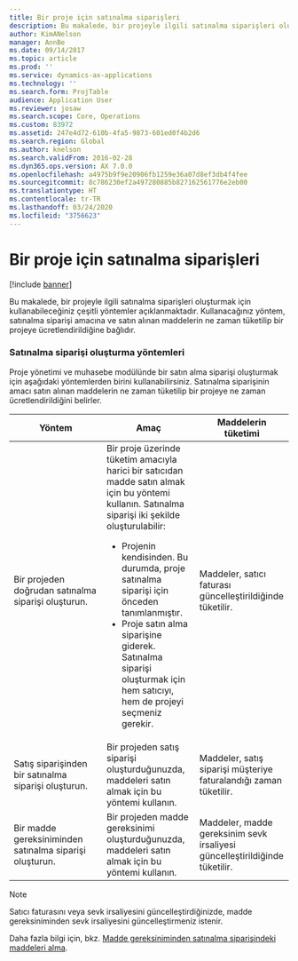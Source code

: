 ```yaml
---
title: Bir proje için satınalma siparişleri
description: Bu makalede, bir projeyle ilgili satınalma siparişleri oluşturmak için kullanabileceğiniz çeşitli yöntemler açıklanmaktadır. Kullanacağınız yöntem, satınalma siparişi amacına ve satın alınan maddelerin ne zaman tüketilip bir projeye ücretlendirildiğine bağlıdır.
author: KimANelson
manager: AnnBe
ms.date: 09/14/2017
ms.topic: article
ms.prod: ''
ms.service: dynamics-ax-applications
ms.technology: ''
ms.search.form: ProjTable
audience: Application User
ms.reviewer: josaw
ms.search.scope: Core, Operations
ms.custom: 83972
ms.assetid: 247e4d72-610b-4fa5-9873-601ed0f4b2d6
ms.search.region: Global
ms.author: knelson
ms.search.validFrom: 2016-02-28
ms.dyn365.ops.version: AX 7.0.0
ms.openlocfilehash: a4975b9f9e20906fb1259e36a07d8ef3db4f4fee
ms.sourcegitcommit: 8c786230ef2a497280885b827162561776e2eb00
ms.translationtype: HT
ms.contentlocale: tr-TR
ms.lasthandoff: 03/24/2020
ms.locfileid: "3756623"
---
```

# <a name="purchase-orders-for-a-project"></a>Bir proje için satınalma siparişleri

[!include [banner](../includes/banner.md)]

Bu makalede, bir projeyle ilgili satınalma siparişleri oluşturmak için kullanabileceğiniz çeşitli yöntemler açıklanmaktadır. Kullanacağınız yöntem, satınalma siparişi amacına ve satın alınan maddelerin ne zaman tüketilip bir projeye ücretlendirildiğine bağlıdır.

### <a name="methods-for-creating-a-purchase-order"></a>Satınalma siparişi oluşturma yöntemleri

Proje yönetimi ve muhasebe modülünde bir satın alma siparişi oluşturmak için aşağıdaki yöntemlerden birini kullanabilirsiniz. Satınalma siparişinin amacı satın alınan maddelerin ne zaman tüketilip bir projeye ne zaman ücretlendirildiğini belirler.

<table>
<colgroup>
<col width="33%" />
<col width="33%" />
<col width="33%" />
</colgroup>
<thead>
<tr class="header">
<th>Yöntem</th>
<th>Amaç</th>
<th>Maddelerin tüketimi</th>
</tr>
</thead>
<tbody>
<tr class="odd">
<td>Bir projeden doğrudan satınalma siparişi oluşturun.</td>
<td>Bir proje üzerinde tüketim amacıyla harici bir satıcıdan madde satın almak için bu yöntemi kullanın. Satınalma siparişi iki şekilde oluşturulabilir:
<ul>
<li>Projenin kendisinden. Bu durumda, proje satınalma siparişi için önceden tanımlanmıştır.</li>
<li>Proje satın alma siparişine giderek. Satınalma siparişi oluşturmak için hem satıcıyı, hem de projeyi seçmeniz gerekir.</li>
</ul></td>
<td>Maddeler, satıcı faturası güncelleştirildiğinde tüketilir.</td>
</tr>
<tr class="even">
<td>Satış siparişinden bir satınalma siparişi oluşturun.</td>
<td>Bir projeden satış siparişi oluşturduğunuzda, maddeleri satın almak için bu yöntemi kullanın.</td>
<td>Maddeler, satış siparişi müşteriye faturalandığı zaman tüketilir.</td>
</tr>
<tr class="odd">
<td>Bir madde gereksiniminden satınalma siparişi oluşturun.</td>
<td>Bir projeden madde gereksinimi oluşturduğunuzda, maddeleri satın almak için bu yöntemi kullanın.</td>
<td>Maddeler, madde gereksinim sevk irsaliyesi güncelleştirildiğinde tüketilir.</td>
</tr>
</tbody>
</table>

> [!NOTE] 
> Satıcı faturasını veya sevk irsaliyesini güncelleştirdiğinizde, madde gereksiniminden sevk irsaliyesini güncelleştirmeniz istenir.

Daha fazla bilgi için, bkz. [Madde gereksiniminden satınalma siparişindeki maddeleri alma](tasks/receive-items-purchase-order-item-requirement.md).

